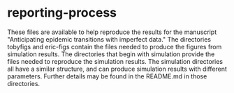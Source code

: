 # reporting-process

These files are available to help reproduce the results for the
manuscript "Anticipating epidemic transitions with imperfect data."
The directories tobyfigs and eric-figs contain the files needed to
produce the figures from simulation results. The directories that
begin with simulation provide the files needed to reproduce the
simulation results. The simulation directories all have a similar
structure, and can produce simulation results with different
parameters. Further details may be found in the README.md in those
directories.
